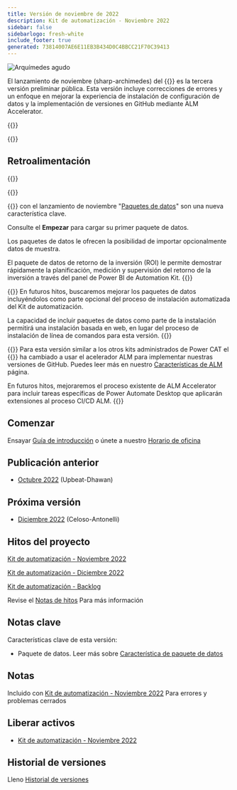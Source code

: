 ```yaml
---
title: Versión de noviembre de 2022
description: Kit de automatización - Noviembre 2022
sidebar: false
sidebarlogo: fresh-white
include_footer: true
generated: 73814007AE6E11EB3B434D0C4BBCC21F70C39413
---
```


<div class="optional">

![Arquímedes agudo](/images/sharp-archimedes.png)

El lanzamiento de noviembre (sharp-archimedes) del {{<product-name>}} es la tercera versión preliminar pública. Esta versión incluye correcciones de errores y un enfoque en mejorar la experiencia de instalación de configuración de datos y la implementación de versiones en GitHub mediante ALM Accelerator.

</div>

{{<presentation slides="1,2,3">}}

<div class="optional">

{{<presentationStyles>}}

## Retroalimentación

{{<questions name="/content/es/releases/november-2022.json" completed="Gracias por proporcionar comentarios" shownavigationbuttons="false" locale="es">}}

</div>

{{<slideStyles>}}

{{<slide  id="slide1" audio="releases/november-2022/DataPacks.mp3" description="Automation Kit Overview" image="releases/november-2022/DataPacks.svg" >}}
con el lanzamiento de noviembre "[Paquetes de datos](/es/features/datapacks)" son una nueva característica clave.

Consulte el **Empezar** para cargar su primer paquete de datos.

Los paquetes de datos le ofrecen la posibilidad de importar opcionalmente datos de muestra.

El paquete de datos de retorno de la inversión (ROI) le permite demostrar rápidamente la planificación, medición y supervisión del retorno de la inversión a través del panel de Power BI de Automation Kit.
{{</slide>}}

{{<slide  id="slide2" audio="releases/november-2022/DataPacks-WhatsNext.mp3" description="Automation Kit Features" image="releases/november-2022/DataPacks-WhatsNext.svg?v=1" >}}
En futuros hitos, buscaremos mejorar los paquetes de datos incluyéndolos como parte opcional del proceso de instalación automatizada del Kit de automatización.

La capacidad de incluir paquetes de datos como parte de la instalación permitirá una instalación basada en web, en lugar del proceso de instalación de línea de comandos para esta versión.
{{</slide>}}


{{<slide id="slide3" audio="releases/november-2022/alm-roadmap.mp3" description="ALM Roadmap" localImage="/images/illustrations/alm-roadmap-2022-11.svg" >}}
Para esta versión similar a los otros kits administrados de Power CAT el {{<product-name>}} ha cambiado a usar el acelerador ALM para implementar nuestras versiones de GitHub. Puedes leer más en nuestro [Características de ALM](/es/features/alm) página.

En futuros hitos, mejoraremos el proceso existente de ALM Accelerator para incluir tareas específicas de Power Automate Desktop que aplicarán extensiones al proceso CI/CD ALM.
{{</slide>}}

<div class="optional">

## Comenzar

Ensayar [Guía de introducción](/es/get-started) o únete a nuestro [Horario de oficina](/es/office-hours)

## Publicación anterior

- [Octubre 2022](/es/releases/october-2022) (Upbeat-Dhawan)

## Próxima versión

- [Diciembre 2022](/es/releases/december-2022) (Celoso-Antonelli)

## Hitos del proyecto

[Kit de automatización - Noviembre 2022](https://github.com/orgs/microsoft/projects/486/views/4)

[Kit de automatización - Diciembre 2022](https://github.com/orgs/microsoft/projects/486/views/5)

[Kit de automatización - Backlog](https://github.com/orgs/microsoft/projects/486/views/1)

Revise el [Notas de hitos](/es/releases/milestones) Para más información

## Notas clave

Características clave de esta versión:

- Paquete de datos. Leer más sobre [Característica de paquete de datos](/es/features/datapacks)

## Notas

Incluido con [Kit de automatización - Noviembre 2022](https://github.com/microsoft/powercat-automation-kit/releases/tag/AutomationKit-November2022) Para errores y problemas cerrados

## Liberar activos

- [Kit de automatización - Noviembre 2022](https://github.com/microsoft/powercat-automation-kit/releases/tag/AutomationKit-November2022)

## Historial de versiones

Lleno [Historial de versiones](/es/releases)

</div>
